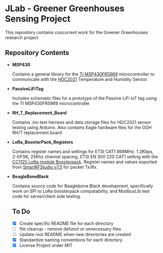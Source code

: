 # JLab - Greener Greenhouses Sensing Project

This repository contains concurrent work for the Greener Greenhouses research project.

## Repository Contents

- **MSP430**
  
    Contains a general library for the [TI MSP430FR5969](https://www.ti.com/tool/MSP-EXP430FR5969?DCMP=mcugen&HQS=ep-mcu-msp-mcugen-mspblog-pf1-en) microcontroller to communicate with the [HDC2021](https://www.ti.com/product/HDC2021?utm_source=google&utm_medium=cpc&utm_campaign=asc-null-null-GPN_EN-cpc-pf-google-wwe&utm_content=HDC2021&ds_k=HDC2021&DCM=yes&gclid=Cj0KCQjwrfymBhCTARIsADXTabmBxpIyiHJQwz-0fqVoGLloWWmzIEXDT699dNn-ivyHtGXB0x-GpR8aAtybEALw_wcB&gclsrc=aw.ds) Temperature and Humidity Sensor.
  
- **PassiveLiFiTag**

    Includes schematic files for a prototype of the Passive LiFi IoT tag using the TI MSP430FR5969 microcontroller

- **RH_T_Replacement_Board**

    Contains .ino test harness and data storage files for HDC2021 sensor testing using Arduino. Also contains Eagle hardware files for the GGH RH/T replacement board
    
- **LoRa_BoosterPack_Registers**

    Contains register names and settings for ETSI CAT1 869MHz. 1.2Kbps, 2-GFSK, 25Khz channel spacing, ETSI EN 300 220 CAT1 setting with the [CC1125 LoRa module Boosterpack](https://www.ti.com/tool/BOOSTXL-CC1125). Register names and values exported from [SmartRFStudio v7.0](https://www.ti.com/tool/SMARTRFTM-STUDIO) for packet Tx/Rx.

- **BeagleBoneBlack**

    Contains source code for Beaglebone Black development, specifically work on SPI to LoRa boosterpack compatability, and ModbusLib test code for server/client side testing.

  ## To Do

  - [x] Create specific README file for each directory
  - [ ] file cleanup - remove defunct or unnecessary files
  - [ ] Update root README when new directories are created
  - [x] Standardize naming conventions for each directory
  - [x] License Project under MIT
